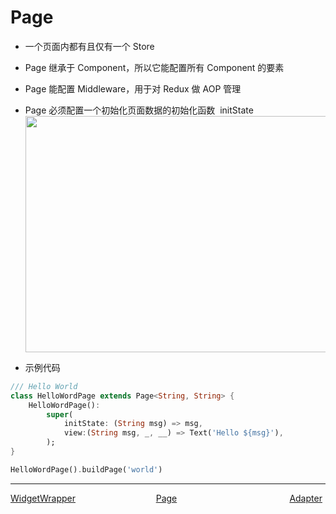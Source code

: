 <!--
 * @Author: zhengyuan
 * @LastEditors: zhengyuan
 * @Description: file content
 * @Date: 2019-04-25 17:28:15
 * @LastEditTime: 2019-04-26 10:25:00
 -->
# Page

-   一个页面内都有且仅有一个 Store
-   Page 继承于 Component，所以它能配置所有 Component 的要素
-   Page 能配置 Middleware，用于对 Redux 做 AOP 管理
-   Page 必须配置一个初始化页面数据的初始化函数  initState
    <img src="https://img.alicdn.com/tfs/TB1ASfDJ9zqK1RjSZFHXXb3CpXa-1636-756.png" width="818px" height="378px">

-   示例代码

```dart
/// Hello World
class HelloWordPage extends Page<String, String> {
    HelloWordPage():
        super(
            initState: (String msg) => msg,
            view:(String msg, _, __) => Text('Hello ${msg}'),
        );
}

HelloWordPage().buildPage('world')
```
---
<div style="width:100%;height:40px;">
    <a style="width:33%;float:left;" href="./Widget-Wrapper-cn.md">WidgetWrapper</a>
    <a style="width:33%;float:left;text-align:center;" href="./Page-cn.md">Page</a>
    <a style="width:33%;float:left;text-align:right;" href="./Adapter-cn.md">Adapter</a>
</div>